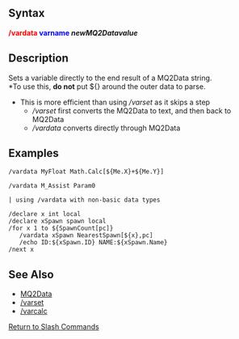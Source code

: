 ## Syntax

**<span style="color:red">/vardata</span> <span style="color:blue">varname</span> *newMQ2Datavalue***

## Description

Sets a variable directly to the end result of a MQ2Data string.  
\*To use this, **do not** put ${} around the outer data to parse.

-   This is more efficient than using */varset* as it skips a step
    -   */varset* first converts the MQ2Data to text, and then back to MQ2Data
    -   */vardata* converts directly through MQ2Data

## Examples

    /vardata MyFloat Math.Calc[${Me.X}+${Me.Y}]

    /vardata M_Assist Param0

    | using /vardata with non-basic data types

    /declare x int local
    /declare xSpawn spawn local
    /for x 1 to ${SpawnCount[pc]}
       /vardata xSpawn NearestSpawn[${x},pc]
       /echo ID:${xSpawn.ID} NAME:${xSpawn.Name}
    /next x

## See Also

-   [MQ2Data](../documentation/mq2data.md)
-   [/varset](varset.md)
-   [/varcalc](varcalc.md)

[Return to Slash Commands](../commands/slash-commands.md)

 
